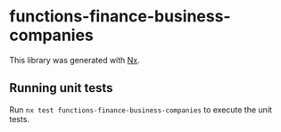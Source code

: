 # functions-finance-business-companies

This library was generated with [Nx](https://nx.dev).

## Running unit tests

Run `nx test functions-finance-business-companies` to execute the unit tests.

